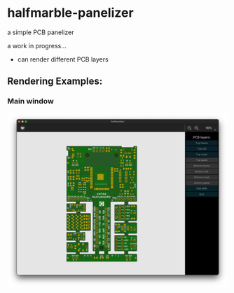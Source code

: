 # halfmarble-panelizer
a simple PCB panelizer

a work in progress...
- can render different PCB layers


Rendering Examples:
-------------------

### Main window
![main window](Screenshot.png)

